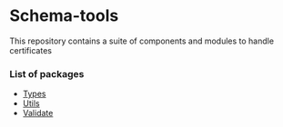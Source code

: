 # Schema-tools

This repository contains a suite of components and modules to handle certificates

### List of packages

- [Types](https://github.com/s1seven/schema-tools/tree/master/packages/types#readme)
- [Utils](https://github.com/s1seven/schema-tools/tree/master/packages/utils#readme)
- [Validate](https://github.com/s1seven/schema-tools/tree/master/packages/validate#readme)

